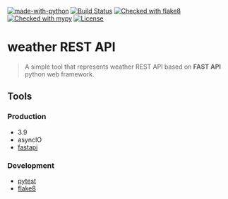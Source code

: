 [![made-with-python](https://img.shields.io/badge/Made%20with-Python-1f425f.svg)](https://www.python.org/)
[![Build Status](https://travis-ci.org/vyahello/fast-weather-api.svg?branch=master)](https://travis-ci.org/vyahello/fast-weather-api)
[![Checked with flake8](https://img.shields.io/badge/flake8-checked-blue)](http://flake8.pycqa.org/)
[![Checked with mypy](http://www.mypy-lang.org/static/mypy_badge.svg)](http://mypy-lang.org/)
[![License](https://img.shields.io/badge/license-MIT-green.svg)](LICENSE.md)


# weather REST API

> A simple tool that represents weather REST API based on **FAST API** python web framework.

## Tools

### Production
-  3.9
- asyncIO
- [fastapi](https://fastapi.tiangolo.com/)

### Development

- [pytest](https://pypi.org/project/pytest/)
- [flake8](http://flake8.pycqa.org/en/latest/)
